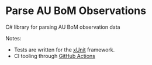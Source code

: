 # Parse AU BoM Observations

C# library for parsing AU BoM observation data


Notes:

* Tests are written for the [xUnit](https://docs.microsoft.com/en-us/dotnet/core/testing/unit-testing-with-dotnet-test)
framework.
* CI tooling through [GitHub Actions](https://help.github.com/en/categories/automating-your-workflow-with-github-actions)
